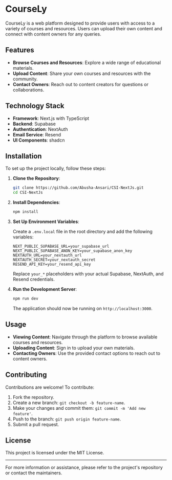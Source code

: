 # CourseLy

CourseLy is a web platform designed to provide users with access to a variety of courses and resources. 
Users can upload their own content and connect with content owners for any queries.

## Features

- **Browse Courses and Resources**: Explore a wide range of educational materials.
- **Upload Content**: Share your own courses and resources with the community.
- **Contact Owners**: Reach out to content creators for questions or collaborations.

## Technology Stack

- **Framework**: Next.js with TypeScript
- **Backend**: Supabase
- **Authentication**: NextAuth
- **Email Service**: Resend
- **UI Components**: shadcn

## Installation

To set up the project locally, follow these steps:

1. **Clone the Repository**:

   ```bash
   git clone https://github.com/Abusha-Ansari/CSI-NextJs.git
   cd CSI-NextJs
   ```

2. **Install Dependencies**:

   ```bash
   npm install
   ```

3. **Set Up Environment Variables**:

   Create a `.env.local` file in the root directory and add the following variables:

   ```env
   NEXT_PUBLIC_SUPABASE_URL=your_supabase_url
   NEXT_PUBLIC_SUPABASE_ANON_KEY=your_supabase_anon_key
   NEXTAUTH_URL=your_nextauth_url
   NEXTAUTH_SECRET=your_nextauth_secret
   RESEND_API_KEY=your_resend_api_key
   ```

   Replace `your_*` placeholders with your actual Supabase, NextAuth, and Resend credentials.

4. **Run the Development Server**:

   ```bash
   npm run dev
   ```

   The application should now be running on `http://localhost:3000`.

## Usage

- **Viewing Content**: Navigate through the platform to browse available courses and resources.
- **Uploading Content**: Sign in to upload your own materials.
- **Contacting Owners**: Use the provided contact options to reach out to content owners.

## Contributing

Contributions are welcome! To contribute:

1. Fork the repository.
2. Create a new branch: `git checkout -b feature-name`.
3. Make your changes and commit them: `git commit -m 'Add new feature'`.
4. Push to the branch: `git push origin feature-name`.
5. Submit a pull request.

## License

This project is licensed under the MIT License.

---

For more information or assistance, please refer to the project's repository or contact the maintainers.
